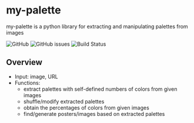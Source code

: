 # my-palette
my-palette is a python library for extracting and manipulating palettes from images   
 
![GitHub](https://img.shields.io/github/license/ys3593/my-palette)
![GitHub issues](https://img.shields.io/github/issues/ys3593/my-palette)
![Build Status](https://github.com/ys3593/my-palette/actions/workflows/build.yml/badge.svg)


## Overview
- Input: image, URL
- Functions:  
  - extract palettes with self-defined numbers of colors from given images
  - shuffle/modify extracted palettes
  - obtain the percentages of colors from given images
  - find/generate posters/images based on extracted palettes   
 
